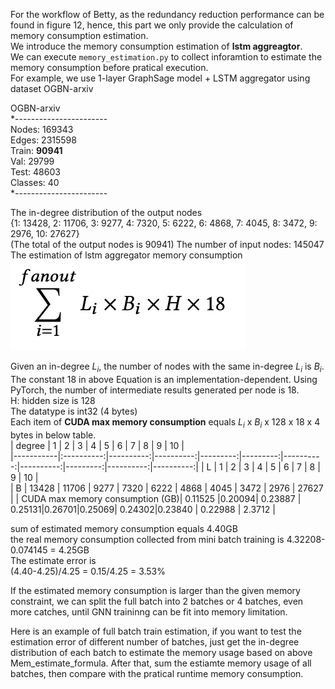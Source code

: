 For the workflow of Betty, as the redundancy reduction performance can be found in figure 12, hence, this part we only provide the calculation of memory consumption estimation.  
We introduce the memory consumption estimation of **lstm aggreagtor**.   
We can execute `memory_estimation.py` to collect inforamtion to estimate the memory consumption before pratical execution.  
For example, we use 1-layer GraphSage model + LSTM aggregator using dataset OGBN-arxiv


OGBN-arxiv  
*-----------------------  
Nodes: 169343    
Edges: 2315598  
Train: **90941**  
Val: 29799  
Test: 48603  
Classes: 40  
*-----------------------

The in-degree distribution of the output nodes   
{1: 13428, 2: 11706, 3: 9277, 4: 7320, 5: 6222, 6: 4868, 7: 4045, 8: 3472, 9: 2976, 10: 27627}  
(The total of the output nodes is 90941) 
The number of input nodes: 145047  
The estimation of lstm aggregator memory consumption   
![Mem_estimate_formula](./lstm_estimate.png)  
 
Given an in-degree $L_i$, the number of nodes with the same in-degree $L_i$ is $B_i$.  
The constant 18 in above Equation is an implementation-dependent. Using PyTorch, the
number of intermediate results generated per node is 18.  
H: hidden size is 128  
The datatype is int32 (4 bytes)  
Each item of **CUDA max memory consumption** equals $L_i$ x $B_i$ x 128 x 18 x 4 bytes  in below table.  
| degree    |   1        |      2    |       3   |     4    |     5    |     6     |    7      |     8    |    9      |     10    |   
|-----------|:----------:|----------:|----------:|---------:|---------:|----------:|----------:|---------:|----------:|----------:|
| L         |    1       |     2     |       3   |     4    |     5    |     6     |    7      |     8    |    9      |     10    |  
| B         |    13428   |   11706   |   9277    |    7320  |    6222  |   4868    | 4045      |   3472   |   2976    |   27627   |
| CUDA max memory consumption (GB)| 0.11525 |0.20094| 0.23887 | 0.25131|0.26701|0.25069| 0.24302|0.23840  |  0.22988  |   2.3712  |

sum of estimated memory consumption equals 4.40GB  
the real memory consumption collected from mini batch training is 4.32208-0.074145 = 4.25GB  
The estimate error is  
(4.40-4.25)/4.25 = 0.15/4.25 = 3.53%  

If the estimated memory consumption is larger than the given memory constraint, we can split the full batch into 2 batches or 4 batches, even more catches, until GNN traininng can be fit into memory limitation.  

Here is an example of full batch train estimation, if you want to test the estimation error of different number of batches, just get the in-degree distribution of each batch to estimate the memory usage based on above Mem_estimate_formula. After that, sum the estiamte memory usage of all batches, then compare with the pratical runtime memory consumption. 
